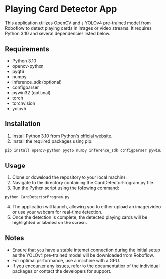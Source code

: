 # Playing Card Detector App

This application utilizes OpenCV and a YOLOv4 pre-trained model from Roboflow to detect playing cards in images or video streams. It requires Python 3.10 and several dependencies listed below.

## Requirements

- Python 3.10
- opencv-python
- pyqt6
- numpy
- inference_sdk (optional)
- configparser
- pywin32 (optional)
- torch
- torchvision
- yolov5

## Installation

1. Install Python 3.10 from [Python's official website](https://www.python.org/downloads/).
2. Install the required packages using pip:

```bash
pip install opencv-python pyqt6 numpy inference_sdk configparser pywin32 torch torchvision yolov5
```

## Usage
1. Clone or download the repository to your local machine.
2. Navigate to the directory containing the CardDetectorProgram.py file.
3. Run the Python script using the following command:
```bash
python CardDetectorProgram.py
```
4. The application will launch, allowing you to either upload an image/video or use your webcam for real-time detection.
5. Once the detection is complete, the detected playing cards will be highlighted or labeled on the screen.

## Notes
 - Ensure that you have a stable internet connection during the initial setup as the YOLOv4 pre-trained model will be downloaded from Roboflow.
 - For optimal performance, use a machine with a GPU.
 - If you encounter any issues, refer to the documentation of the individual packages or contact the developers for support.
